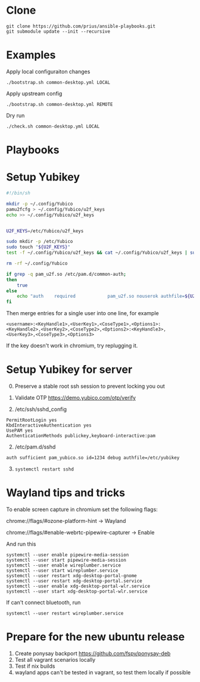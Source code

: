 Clone
=====

```
git clone https://github.com/prius/ansible-playbooks.git
git submodule update --init --recursive
```

Examples
========

Apply local configuraiton changes

```
./bootstrap.sh common-desktop.yml LOCAL
```

Apply upstream config
```
./bootstrap.sh common-desktop.yml REMOTE
```

Dry run
```
./check.sh common-desktop.yml LOCAL
```

Playbooks
=========

# Setup Yubikey

```bash
#!/bin/sh

mkdir -p ~/.config/Yubico
pamu2fcfg > ~/.config/Yubico/u2f_keys
echo >> ~/.config/Yubico/u2f_keys


U2F_KEYS=/etc/Yubico/u2f_keys

sudo mkdir -p /etc/Yubico
sudo touch "${U2F_KEYS}"
test -f ~/.config/Yubico/u2f_keys && cat ~/.config/Yubico/u2f_keys | sudo tee -a $U2F_KEYS

rm -rf ~/.config/Yubico

if grep -q pam_u2f.so /etc/pam.d/common-auth;
then
    true
else
    echo "auth    required            pam_u2f.so nouserok authfile=${U2F_KEYS} cue" | sudo tee -a /etc/pam.d/common-auth
fi
```

Then merge entries for a single user into one line, for example
```
<username>:<KeyHandle1>,<UserKey1>,<CoseType1>,<Options1>:<KeyHandle2>,<UserKey2>,<CoseType2>,<Options2>:<KeyHandle3>,<UserKey3>,<CoseType3>,<Options3>
```

If the key doesn't work in chromium, try replugging it.

# Setup Yubikey for server

0. Preserve a stable root ssh session to prevent locking you out

1. Validate OTP https://demo.yubico.com/otp/verify

2. /etc/ssh/sshd_config

```
PermitRootLogin yes
KbdInteractiveAuthentication yes
UsePAM yes
AuthenticationMethods publickey,keyboard-interactive:pam
```

2. /etc/pam.d/sshd

```
auth sufficient pam_yubico.so id=1234 debug authfile=/etc/yubikey
```

3. `systemctl restart sshd`

# Wayland tips and tricks

To enable screen capture in chromium set the following flags:

chrome://flags/#ozone-platform-hint -> Wayland

chrome://flags/#enable-webrtc-pipewire-capturer -> Enable

And run this
```
systemctl --user enable pipewire-media-session
systemctl --user start pipewire-media-session
systemctl --user enable wireplumber.service
systemctl --user start wireplumber.service
systemctl --user restart xdg-desktop-portal-gnome
systemctl --user restart xdg-desktop-portal.service
systemctl --user enable xdg-desktop-portal-wlr.service
systemctl --user start xdg-desktop-portal-wlr.service
```

If can't connect bluetooth, run
```
systemctl --user restart wireplumber.service
```

Prepare for the new ubuntu release
==================================

1. Create ponysay backport https://github.com/fspv/ponysay-deb
2. Test all vagrant scenarios locally
3. Test if nix builds
4. wayland apps can't be tested in vagrant, so test them locally if possible
